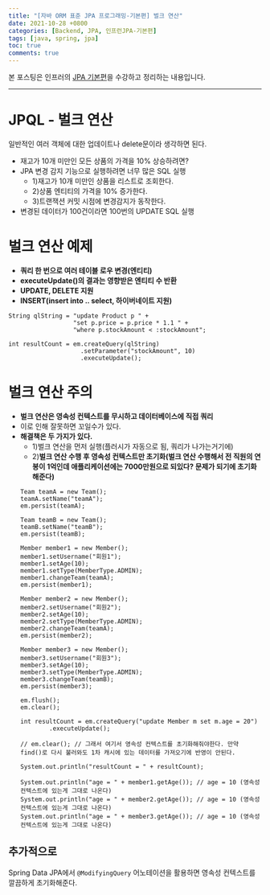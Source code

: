 ```yaml
---
title: "[자바 ORM 표준 JPA 프로그래밍-기본편] 벌크 연산"
date: 2021-10-28 +0800
categories: [Backend, JPA, 인프런JPA-기본편]
tags: [java, spring, jpa]
toc: true
comments: true
---
```


본 포스팅은 인프러의 [JPA 기본편](https://www.inflearn.com/course/ORM-JPA-Basic#)을 수강하고 정리하는 내용입니다.

<hr>

# JPQL - 벌크 연산
일반적인 여러 객체에 대한 업데이트나 delete문이라 생각하면 된다.

- 재고가 10개 미만인 모든 상품의 가격을 10% 상승하려면?
- JPA 변경 감지 기능으로 실행하려면 너무 많은 SQL 실행
  - 1)재고가 10개 미만인 상품을 리스트로 조회한다.
  - 2)상품 엔티티의 가격을 10% 증가한다.
  - 3)트랜잭션 커밋 시점에 변경감지가 동작한다.
- 변경된 데이터가 100건이라면 100번의 UPDATE SQL 실행

# 벌크 연산 예제
- <b>쿼리 한 번으로 여러 테이블 로우 변경(엔티티)</b>
- <b>executeUpdate()의 결과는 영향받은 엔티티 수 반환</b>
- <b>UPDATE, DELETE 지원</b>
- <b>INSERT(insert into .. select, 하이버네이트 지원)</b>

~~~
String qlString = "update Product p " +
                  "set p.price = p.price * 1.1 " +
                  "where p.stockAmount < :stockAmount";

int resultCount = em.createQuery(qlString)
                    .setParameter("stockAmount", 10)
                    .executeUpdate();
~~~

# 벌크 연산 주의
- <b>벌크 연산은 영속성 컨텍스트를 무시하고 데이터베이스에 직접 쿼리</b>
- 이로 인해 잘못하면 꼬일수가 있다.
- <b>해결책은 두 가지가 있다.</b>
  - 1)벌크 연산을 먼저 실행(플러시가 자동으로 됨, 쿼리가 나가는거기에)
  - 2)<b>벌크 연산 수행 후 영속성 컨텍스트만 초기화(벌크 연산 수행해서 전 직원의 연봉이 1억인데 애플리케이션에는 7000만원으로 되있다? 문제가 되기에 초기화해준다)</b>
  ~~~
  Team teamA = new Team();
  teamA.setName("teamA");
  em.persist(teamA);

  Team teamB = new Team();
  teamB.setName("teamB");
  em.persist(teamB);

  Member member1 = new Member();
  member1.setUsername("회원1");
  member1.setAge(10);
  member1.setType(MemberType.ADMIN);
  member1.changeTeam(teamA);
  em.persist(member1);

  Member member2 = new Member();
  member2.setUsername("회원2");
  member2.setAge(10);
  member2.setType(MemberType.ADMIN);
  member2.changeTeam(teamA);
  em.persist(member2);

  Member member3 = new Member();
  member3.setUsername("회원3");
  member3.setAge(10);
  member3.setType(MemberType.ADMIN);
  member3.changeTeam(teamB);
  em.persist(member3);

  em.flush();
  em.clear();

  int resultCount = em.createQuery("update Member m set m.age = 20")
          .executeUpdate();

  // em.clear(); // 그래서 여기서 영속성 컨텍스트를 초기화해줘야한다. 만약 find()로 다시 불러와도 1차 캐시에 있는 데이터를 가져오기에 반영이 안된다.

  System.out.println("resultCount = " + resultCount);

  System.out.println("age = " + member1.getAge()); // age = 10 (영속성 컨텍스트에 있는게 그대로 나온다)
  System.out.println("age = " + member2.getAge()); // age = 10 (영속성 컨텍스트에 있는게 그대로 나온다)
  System.out.println("age = " + member3.getAge()); // age = 10 (영속성 컨텍스트에 있는게 그대로 나온다)
  ~~~

## 추가적으로
Spring Data JPA에서 `@ModifyingQuery` 어노테이션을 활용하면 영속성 컨텍스트를 깔끔하게 초기화해준다. 